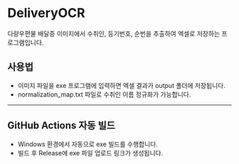 # DeliveryOCR

다량우편물 배달증 이미지에서 수취인, 등기번호, 순번을 추출하여 엑셀로 저장하는 프로그램입니다.

## 사용법

- 이미지 파일을 exe 프로그램에 입력하면 엑셀 결과가 output 폴더에 저장됩니다.
- normalization_map.txt 파일로 수취인 이름 정규화가 가능합니다.

---

## GitHub Actions 자동 빌드

- Windows 환경에서 자동으로 exe 빌드를 수행합니다.
- 빌드 후 Release에 exe 파일 업로드 링크가 생성됩니다.

